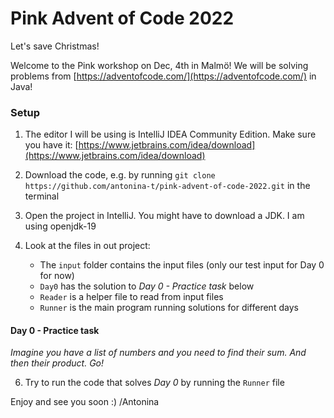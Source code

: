 # Pink Advent of Code 2022
Let's save Christmas!

Welcome to the Pink workshop on Dec, 4th in Malmö! We will be solving problems from [https://adventofcode.com/](https://adventofcode.com/) in Java!

### Setup

1. The editor I will be using is IntelliJ IDEA Community Edition. Make sure you have it: [https://www.jetbrains.com/idea/download](https://www.jetbrains.com/idea/download)

2. Download the code, e.g. by running `git clone https://github.com/antonina-t/pink-advent-of-code-2022.git` in the terminal

3. Open the project in IntelliJ. You might have to download a JDK. I am using openjdk-19

4. Look at the files in out project: 
   * The `input` folder contains the input files (only our test input for Day 0 for now)
   * `Day0` has the solution to _Day 0 - Practice task_ below
   * `Reader` is a helper file to read from input files
   * `Runner` is the main program running solutions for different days

#### Day 0 - Practice task

_Imagine you have a list of numbers and you need to find their sum. And then their product. Go!_

6. Try to run the code that solves _Day 0_ by running the `Runner` file

Enjoy and see you soon :)
/Antonina

